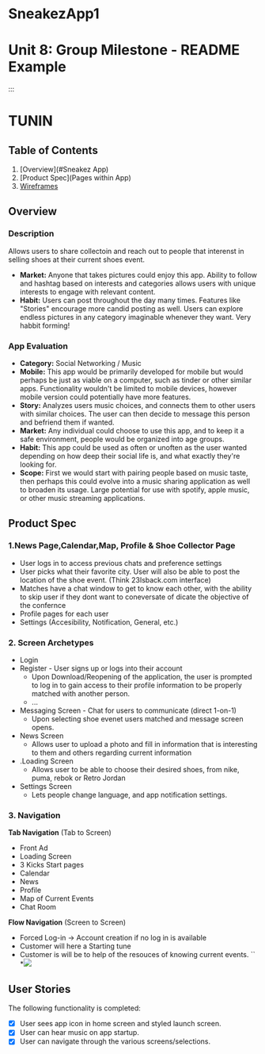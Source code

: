 # SneakezApp1
Unit 8: Group Milestone - README Example
===

:::

# TUNIN

## Table of Contents
1. [Overview](#Sneakez App)
1. [Product Spec](Pages within App)
1. [Wireframes](#Wireframes)

## Overview
### Description
Allows users to share collectoin and reach out to people that interenst in selling shoes at their current shoes event.
   - **Market:** Anyone that takes pictures could enjoy this app. Ability to follow and hashtag based on interests and categories allows users with unique interests to engage with relevant content.
   - **Habit:** Users can post throughout the day many times. Features like "Stories" encourage more candid posting as well. Users can explore endless pictures in any category imaginable whenever they want. Very habbit forming!

### App Evaluation
- **Category:** Social Networking / Music
- **Mobile:** This app would be primarily developed for mobile but would perhaps be just as viable on a computer, such as tinder or other similar apps. Functionality wouldn't be limited to mobile devices, however mobile version could potentially have more features.
- **Story:** Analyzes users music choices, and connects them to other users with similar choices. The user can then decide to message this person and befriend them if wanted.
- **Market:** Any individual could choose to use this app, and to keep it a safe environment, people would be organized into age groups.
- **Habit:** This app could be used as often or unoften as the user wanted depending on how deep their social life is, and what exactly they're looking for.
- **Scope:** First we would start with pairing people based on music taste, then perhaps this could evolve into a music sharing application as well to broaden its usage. Large potential for use with spotify, apple music, or other music streaming applications.

## Product Spec
### 1.News Page,Calendar,Map, Profile & Shoe Collector Page 



* User logs in to access previous chats and preference settings
* User picks what their favorite city. User will also be able to post the location of the shoe event. (Think 23Isback.com interface)
* Matches have a chat window to get to know each other, with the ability to skip user if they dont want to coneversate of dicate the objective of the confernce
* Profile pages for each user
* Settings (Accesibility, Notification, General, etc.)


### 2. Screen Archetypes

* Login 
* Register - User signs up or logs into their account
   * Upon Download/Reopening of the application, the user is prompted to log in to gain access to their profile information to be properly matched with another person. 
   * ...
* Messaging Screen - Chat for users to communicate (direct 1-on-1)
   * Upon selecting shoe evenet users matched and message screen opens.
* News Screen 
   * Allows user to upload a photo and fill in information that is interesting to them and others regarding current information
* .Loading Screen
   * Allows user to be able to choose their desired shoes, from nike, puma, rebok or Retro Jordan
* Settings Screen
   * Lets people change language, and app notification settings.

### 3. Navigation

**Tab Navigation** (Tab to Screen)

* Front Ad
* Loading Screen
* 3 Kicks Start pages
* Calendar
* News
* Profile
* Map of Current Events
* Chat Room


**Flow Navigation** (Screen to Screen)
* Forced Log-in -> Account creation if no log in is available
* Customer will here a Starting tune
* Customer is will be to help of the resouces of knowing current events.
    ``
*![](https://i.imgur.com/WmTwj8L.jpg)

## User Stories

The following functionality is completed:

- [x] User sees app icon in home screen and styled launch screen.
- [x] User can hear music on app startup. 
- [x] User can navigate through the various screens/selections.
